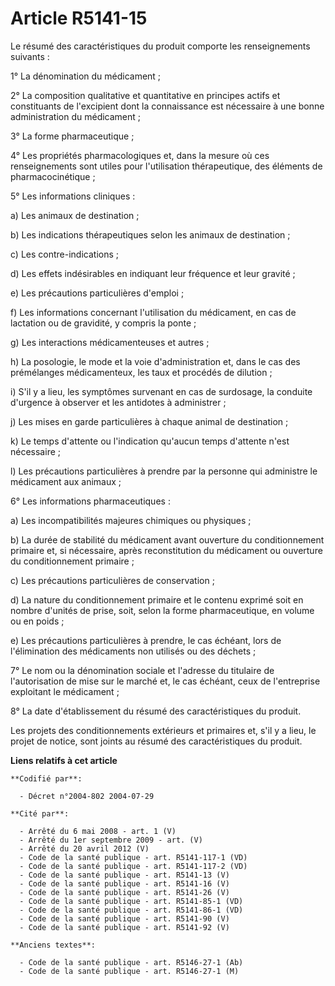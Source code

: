 # Article R5141-15

Le résumé des caractéristiques du produit comporte les renseignements suivants :

1° La dénomination du médicament ;

2° La composition qualitative et quantitative en principes actifs et constituants de l'excipient dont la connaissance est
nécessaire à une bonne administration du médicament ;

3° La forme pharmaceutique ;

4° Les propriétés pharmacologiques et, dans la mesure où ces renseignements sont utiles pour l'utilisation thérapeutique, des
éléments de pharmacocinétique ;

5° Les informations cliniques :

a) Les animaux de destination ;

b) Les indications thérapeutiques selon les animaux de destination ;

c) Les contre-indications ;

d) Les effets indésirables en indiquant leur fréquence et leur gravité ;

e) Les précautions particulières d'emploi ;

f) Les informations concernant l'utilisation du médicament, en cas de lactation ou de gravidité, y compris la ponte ;

g) Les interactions médicamenteuses et autres ;

h) La posologie, le mode et la voie d'administration et, dans le cas des prémélanges médicamenteux, les taux et procédés de
dilution ;

i) S'il y a lieu, les symptômes survenant en cas de surdosage, la conduite d'urgence à observer et les antidotes à
administrer ;

j) Les mises en garde particulières à chaque animal de destination ;

k) Le temps d'attente ou l'indication qu'aucun temps d'attente n'est nécessaire ;

l) Les précautions particulières à prendre par la personne qui administre le médicament aux animaux ;

6° Les informations pharmaceutiques :

a) Les incompatibilités majeures chimiques ou physiques ;

b) La durée de stabilité du médicament avant ouverture du conditionnement primaire et, si nécessaire, après reconstitution du
médicament ou ouverture du conditionnement primaire ;

c) Les précautions particulières de conservation ;

d) La nature du conditionnement primaire et le contenu exprimé soit en nombre d'unités de prise, soit, selon la forme
pharmaceutique, en volume ou en poids ;

e) Les précautions particulières à prendre, le cas échéant, lors de l'élimination des médicaments non utilisés ou des
déchets ;

7° Le nom ou la dénomination sociale et l'adresse du titulaire de l'autorisation de mise sur le marché et, le cas échéant,
ceux de l'entreprise exploitant le médicament ;

8° La date d'établissement du résumé des caractéristiques du produit.

Les projets des conditionnements extérieurs et primaires et, s'il y a lieu, le projet de notice, sont joints au résumé des
caractéristiques du produit.

**Liens relatifs à cet article**

	**Codifié par**:

	  - Décret n°2004-802 2004-07-29

	**Cité par**:

	  - Arrêté du 6 mai 2008 - art. 1 (V)
	  - Arrêté du 1er septembre 2009 - art. (V)
	  - Arrêté du 20 avril 2012 (V)
	  - Code de la santé publique - art. R5141-117-1 (VD)
	  - Code de la santé publique - art. R5141-117-2 (VD)
	  - Code de la santé publique - art. R5141-13 (V)
	  - Code de la santé publique - art. R5141-16 (V)
	  - Code de la santé publique - art. R5141-26 (V)
	  - Code de la santé publique - art. R5141-85-1 (VD)
	  - Code de la santé publique - art. R5141-86-1 (VD)
	  - Code de la santé publique - art. R5141-90 (V)
	  - Code de la santé publique - art. R5141-92 (V)

	**Anciens textes**:

	  - Code de la santé publique - art. R5146-27-1 (Ab)
	  - Code de la santé publique - art. R5146-27-1 (M)
